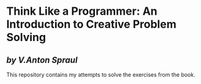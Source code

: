 # Think Like a Programmer: An Introduction to Creative Problem Solving
## *by V.Anton Spraul*

This repository contains my attempts to solve the exercises from the book.  

